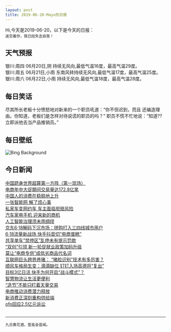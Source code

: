 ```yaml
---
layout: post
title: 2019-06-20-Mayx的日报
---
```


Hi,今天是2019-06-20，以下是今天的日报：<br><small>
迷恋着你，我已经失去自我！</small><!--more-->
## 天气预报
银川:周四 06月20日,阴 持续无风向,最低气温16度，最高气温29度。<br>银川:周五 06月21日,小雨 东南风转持续无风向,最低气温17度，最高气温25度。<br>银川:周六 06月22日,小雨 持续无风向,最低气温18度，最高气温28度。
## 每日笑话
尽其所长老板十分愤怒地对新来的一个职员吼道：“你不但迟到，而且 还编造理由。你知道，老板们是怎样对待说谎的职员的吗？” 职员不慌不忙地说：“知道??立即派他去当产品推销员。”
## 每日壁纸
![Bing Background](https://cn.bing.com/th?id=OHR.CherryLaurelMaze_EN-US3512647724_1920x1080.jpg&rf=LaDigue_1920x1080.jpg&pid=hp "Aerial view of the cherry laurel maze in Glendurgan Garden, Cornwall, England (© Richard Cooke/Alamy)")
## 今日新闻

[中国跻身世界超算第一方阵（第一现场）](http://it.people.com.cn/n1/2019/0620/c1009-31169809.html)   
[电商年中大促期间交易量达172.8亿笔](http://it.people.com.cn/n1/2019/0620/c1009-31169928.html)   
[中国人的消费在稳稳地上升](http://it.people.com.cn/n1/2019/0620/c1009-31169798.html)   
[一张智能网 解了烦心事](http://it.people.com.cn/n1/2019/0620/c1009-31169777.html)   
[私家车变网约车 车主面临拒赔风险](http://it.people.com.cn/n1/2019/0620/c1009-31169765.html)   
[汽车家电手机 迎来新的商机](http://it.people.com.cn/n1/2019/0620/c1009-31169743.html)   
[人工智能治理须未雨绸缪](http://it.people.com.cn/n1/2019/0620/c1009-31169741.html)   
[京东6·18解码下沉市场：拼购打入三四线城市用户](http://it.people.com.cn/n1/2019/0620/c1009-31169705.html)   
[6·18流量新战场 快手抖音切“电商蛋糕”](http://it.people.com.cn/n1/2019/0620/c1009-31169688.html)   
[共享单车“禁停区”乱停未有提示罚款](http://it.people.com.cn/n1/2019/0620/c1009-31169663.html)   
[“双创”引领 新一轮促就业政策加码升级](http://it.people.com.cn/n1/2019/0620/c1009-31169627.html)   
[莫让“电商专供”成低劣商品代名词](http://it.people.com.cn/n1/2019/0620/c1009-31169613.html)   
[互联网巨头跨界养猪： “猪脸识别”技术有多厉害？](http://it.people.com.cn/n1/2019/0620/c1009-31169595.html)   
[顺风车格局生变：滴滴缺位 钉钉入场高德将“复出”](http://it.people.com.cn/n1/2019/0620/c1009-31169565.html)   
[目标3亿日活 快手为何开启“战斗模式”？](http://it.people.com.cn/n1/2019/0620/c1009-31169535.html)   
[智慧物流让生活更便利](http://it.people.com.cn/n1/2019/0620/c1009-31169502.html)   
[“造节”不能只盯着天量交易](http://it.people.com.cn/n1/2019/0620/c1009-31169498.html)   
[电商推动消费潜力释放](http://it.people.com.cn/n1/2019/0620/c1009-31169497.html)   
[新消费正深刻重构供给端](http://it.people.com.cn/n1/2019/0620/c1009-31169495.html)   
[ofo回应2.5亿元诉讼](http://it.people.com.cn/n1/2019/0620/c1009-31169440.html)   
<br />

***

<small>九日黄花酒，登高会昔闻。</small>
